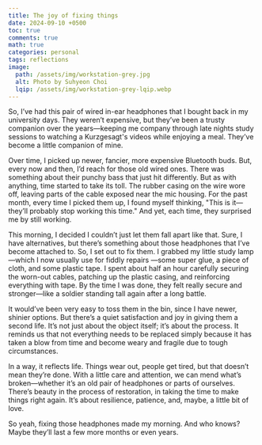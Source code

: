 ```yaml
---
title: The joy of fixing things
date: 2024-09-10 +0500
toc: true
comments: true
math: true
categories: personal
tags: reflections 
image:
  path: /assets/img/workstation-grey.jpg
  alt: Photo by Suhyeon Choi
  lqip: /assets/img/workstation-grey-lqip.webp
---
```


So, I’ve had this pair of wired in-ear headphones that I bought
back in my university days. They weren’t expensive, but they’ve been a trusty companion over the years—keeping me company through late nights study sessions to watching a Kurzgesagt's videos while enjoying a meal. They’ve become a little companion of mine.

Over time, I picked up newer, fancier, more expensive Bluetooth buds. But, every now and then, I’d reach for those old wired ones. There was something about their punchy bass that just hit differently. But as with anything, time started to take its toll. The rubber casing on the wire wore off, leaving parts of the cable exposed near the mic housing. For the past month, every time I picked them up, I found myself thinking, "This is it—they’ll probably stop working this time." And yet, each time, they surprised me by still working.

This morning, I decided I couldn’t just let them fall apart like that. Sure, I have alternatives, but there’s something about those headphones that I’ve become attached to. So, I set out to fix them. I grabbed my little study lamp—which I now usually use for fiddly repairs —some super glue, a piece of cloth, and some plastic tape. I spent about half an hour carefully securing the worn-out cables, patching up the plastic casing, and reinforcing everything with tape. By the time I was done, they felt really secure and stronger—like a soldier standing tall again after a long battle.


It would’ve been very easy to toss them in the bin, since I have newer, shinier options. But there’s a quiet satisfaction and joy in giving them a second life. It’s not just about the object itself; it’s about the process. It reminds us that not everything needs to be replaced simply because it has taken a blow from time and become weary and fragile due to tough circumstances.

In a way, it reflects life. Things wear out, people get tired, but that doesn’t
mean they’re done. With a little care and attention, we can mend what’s
broken—whether it’s an old pair of headphones or parts of ourselves. There’s
beauty in the process of restoration, in taking the time to make things right
again. It’s about resilience, patience, and, maybe, a little bit of love.



So yeah, fixing those headphones made my morning. And who knows? Maybe they’ll last a few more months or even years. 
